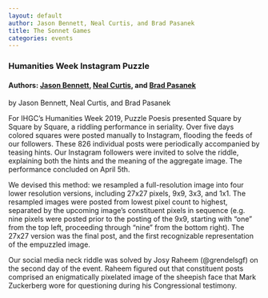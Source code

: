 ```yaml
---
layout: default
author: Jason Bennett, Neal Curtis, and Brad Pasanek
title: The Sonnet Games
categories: events
---
```


### Humanities Week Instagram Puzzle

<h4>
Authors: <a href="./../../../../people/bennett-jason.html">Jason Bennett</a>, <a href="./../../../../people/curtis-neal.html">Neal Curtis</a>, and <a href="./../../../../people/pasanek-brad.html">Brad Pasanek</a> 
</h4>

by Jason Bennett, Neal Curtis, and Brad Pasanek

For IHGC’s Humanities Week 2019, Puzzle Poesis presented Square by Square by Square, a riddling performance in seriality. Over five days colored squares were posted manually to Instagram, flooding the feeds of our followers. These 826 individual posts were periodically accompanied by teasing hints. Our Instagram followers were invited to solve the riddle, explaining both the hints and the meaning of the aggregate image. The performance concluded on April 5th.

We devised this method: we resampled a full-resolution image into four lower resolution versions, including 27x27 pixels, 9x9, 3x3, and 1x1. The resampled images were posted from lowest pixel count to highest, separated by the upcoming image’s constituent pixels in sequence (e.g. nine pixels were posted prior to the posting of the 9x9, starting with “one” from the top left, proceeding through “nine” from the bottom right). The 27x27 version was the final post, and the first recognizable representation of the empuzzled image. 

Our social media neck riddle was solved by Josy Raheem (@grendelsgf) on the second day of the event. Raheem figured out that constituent posts comprised an enigmatically pixelated image of the sheepish face that Mark Zuckerberg wore for questioning during his Congressional testimony.

